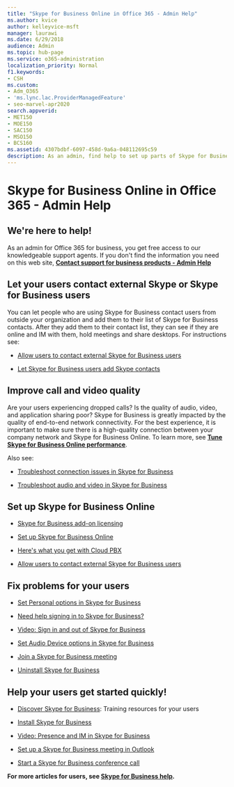 ```yaml
---
title: "Skype for Business Online in Office 365 - Admin Help"
ms.author: kvice
author: kelleyvice-msft
manager: laurawi
ms.date: 6/29/2018
audience: Admin
ms.topic: hub-page
ms.service: o365-administration
localization_priority: Normal
f1.keywords:
- CSH
ms.custom: 
- Adm_O365
- 'ms.lync.lac.ProviderManagedFeature'
- seo-marvel-apr2020
search.appverid:
- MET150
- MOE150
- SAC150
- MSO150
- BCS160
ms.assetid: 4307bdbf-6097-458d-9a6a-048112695c59
description: As an admin, find help to set up parts of Skype for Business Online, including your network, meetings and IM, and external access for users.
---
```


# Skype for Business Online in Office 365 - Admin Help

## We're here to help!

As an admin for Office 365 for business, you get free access to our knowledgeable support agents. If you don't find the information you need on this web site, **[Contact support for business products - Admin Help](https://support.office.com/article/32a17ca7-6fa0-4870-8a8d-e25ba4ccfd4b)**
  
## Let your users contact external Skype or Skype for Business users

You can let people who are using Skype for Business contact users from outside your organization and add them to their list of Skype for Business contacts. After they add them to their contact list, they can see if they are online and IM with them, hold meetings and share desktops. For instructions see:
  
- [Allow users to contact external Skype for Business users](https://support.office.com/article/b414873a-0059-4cd5-aea1-e5d0857dbc94)
    
- [Let Skype for Business users add Skype contacts](https://support.office.com/article/08666236-1894-42ae-8846-e49232bbc460)
    
## Improve call and video quality

Are your users experiencing dropped calls? Is the quality of audio, video, and application sharing poor? Skype for Business is greatly impacted by the quality of end-to-end network connectivity. For the best experience, it is important to make sure there is a high-quality connection between your company network and Skype for Business Online. To learn more, see **[Tune Skype for Business Online performance](tune-skype-for-business-online-performance.md)**. 
  
Also see:
  
- [Troubleshoot connection issues in Skype for Business](https://support.office.com/article/ca302828-783f-425c-bbe2-356348583771)
    
- [Troubleshoot audio and video in Skype for Business](https://support.office.com/article/62777bc6-c52b-47ae-84ba-a8905c3b71dc)
    
## Set up Skype for Business Online

- [Skype for Business add-on licensing](https://support.office.com/article/3ed752b1-5983-43f9-bcfd-760619ab40a7)
    
- [Set up Skype for Business Online](https://support.office.com/article/40296968-e779-4259-980b-c2de1c044c6e)
    
- [Here's what you get with Cloud PBX](https://support.office.com/article/bc9756d1-8a2f-42c4-98f6-afb17c29231c)
    
- [Allow users to contact external Skype for Business users](https://support.office.com/article/b414873a-0059-4cd5-aea1-e5d0857dbc94)
    
## Fix problems for your users

- [Set Personal options in Skype for Business](https://support.office.com/article/68bacc31-71d3-44c3-a4d4-64da78c447aa#bkmk-stop-automatic-startup)
    
- [Need help signing in to Skype for Business?](https://support.office.com/article/448b8ea7-5b33-444a-afd4-175fc9930d05)
    
- [Video: Sign in and out of Skype for Business](https://support.office.com/article/8abed4b3-ac48-493e-9d76-0e10140e9451)
    
- [Set Audio Device options in Skype for Business](https://support.office.com/article/2533d929-9814-4349-8ae4-fca29246e2ff)
    
- [Join a Skype for Business meeting](https://support.office.com/article/3862be6d-758a-4064-a016-67c0febf3cd5)
    
- [Uninstall Skype for Business](https://support.office.com/article/28C4A036-7F22-406C-B7F4-87894CBAF902)
    
## Help your users get started quickly!

- [Discover Skype for Business](https://support.office.com/article/8a3491a3-c095-4718-80cf-cbbe4afe4eba): Training resources for your users 
    
- [Install Skype for Business](https://support.office.com/article/8a0d4da8-9d58-44f9-9759-5c8f340cb3fb)
    
- [Video: Presence and IM in Skype for Business](https://support.office.com/article/c873b869-4ce0-4375-9bea-5de150eaf081)
    
- [Set up a Skype for Business meeting in Outlook](https://support.office.com/article/b8305620-d16e-4667-989d-4a977aad6556)
    
- [Start a Skype for Business conference call](https://support.office.com/article/8dc8ac52-91ac-4db9-8672-11551fdaf997)
    
 **For more articles for users, see [Skype for Business help](https://support.office.com/article/4fbe07ce-6b15-4a06-bcf0-baea57890410).**
  

